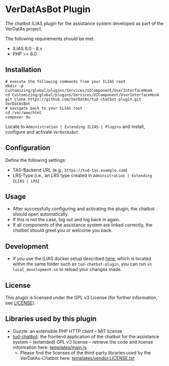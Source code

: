 # VerDatAsBot Plugin

The chatbot ILIAS plugin for the assistance system developed as part of the VerDatAs project.

The following requirements should be met:

* ILIAS 8.0 - 8.x
* PHP >= 8.0

## Installation

``` shell
# execute the following commands from your ILIAS root
mkdir -p Customizing/global/plugins/Services/UIComponent/UserInterfaceHook
cd Customizing/global/plugins/Services/UIComponent/UserInterfaceHook
git clone https://github.com/VerDatAs/tud-chatbot-plugin.git VerDatAsBot
# navigate back to your ILIAS root
cd /var/www/html
composer du
```

Locate to `Administration | Extending ILIAS | Plugins` and install, configure and activate `VerDatAsBot`.

## Configuration

Define the following settings:

* TAS-Backend URL (e.g., `https://tud-tas.example.com`)
* LRS-Type (i.e., an LRS type created in `Administration | Extending ILIAS | LRS`)

## Usage

* After successfully configuring and activating the plugin, the chatbot should open automatically.
* If this is not the case, log out and log back in again.
* If all components of the assistance system are linked correctly, the chatbot should greet you or welcome you back.

## Development

* If you use the ILIAS docker setup described [here](https://github.com/VerDatAs/all-ilias), which is located within the
  same folder such as `tud-chatbot-plugin`, you can run `sh local_development.sh` to reload your changes made.

## License

This plugin is licensed under the GPL v3 License (for further information, see [LICENSE](LICENSE)).

## Libraries used by this plugin

* Guzzle: an extensible PHP HTTP client – MIT license
* [tud-chatbot](https://github.com/VerDatAs/tud-chatbot): the frontend application of the chatbot for the assistance system – (extended) GPL v3 license – retrieve the code and license information here: [templates/main.js](templates/main.js)
  * Please find the licenses of the third-party libraries used by the VerDatAs-Chatbot here: [templates/vendor.LICENSE.txt](templates/vendor.LICENSE.txt)
